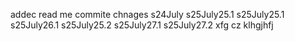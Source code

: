  addec read me
commite chnages
s24July
s25July25.1
s25July25.1 
s25July26.1 
s25July25.2
s25July27.1
s25July27.2
xfg
cz
klhgjhfj
